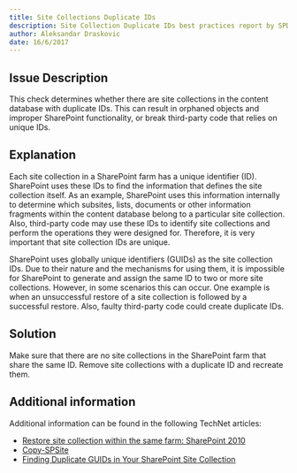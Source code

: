 ```yaml
---
title: Site Collections Duplicate IDs
description: Site Collection Duplicate IDs best practices report by SPDocKit determines whether there are site collections in the content database with duplicate IDs.
author: Aleksandar Draskovic
date: 16/6/2017
---
```

## Issue Description
This check determines whether there are site collections in the content database with duplicate IDs. This can result in orphaned objects and improper SharePoint functionality, or break third-party code that relies on unique IDs.
## Explanation
Each site collection in a SharePoint farm has a unique identifier (ID). SharePoint uses these IDs to find the information that defines the site collection itself. As an example, SharePoint uses this information internally to determine which subsites, lists, documents or other information fragments within the content database belong to a particular site collection. Also, third-party code may use these IDs to identify site collections and perform the operations they were designed for. Therefore, it is very important that site collection IDs are unique.

SharePoint uses globally unique identifiers (GUIDs) as the site collection IDs. Due to their nature and the mechanisms for using them, it is impossible for SharePoint to generate and assign the same ID to two or more site collections. However, in some scenarios this can occur. One example is when an unsuccessful restore of a site collection is followed by a successful restore. Also, faulty third-party code could create duplicate IDs.
## Solution
Make sure that there are no site collections in the SharePoint farm that share the same ID. Remove site collections with a duplicate ID and recreate them.
## Additional information 
Additional information can be found in the following TechNet articles:
* [Restore site collection within the same farm: SharePoint 2010](http://social.technet.microsoft.com/wiki/contents/articles/21351.restore-site-collection-within-the-same-farm-sharepoint-2010.aspx)
* [Copy-SPSite](https://technet.microsoft.com/en-us/library/fp161280.aspx)
* [Finding Duplicate GUIDs in Your SharePoint Site Collection](https://sharepointinterface.com/2011/04/03/finding-duplicate-guids-in-your-sharepoint-site-collection/)